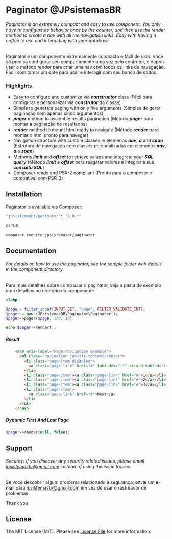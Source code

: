# Paginator @JPsistemasBR


###### Paginator is an extremely compact and easy to use component. You only have to configure its behavior once by the counter, and then use the render method to create a nav with all the navigation links. Easy with having a coffee to use and interacting with your database.

Paginator é um componente extremamente compacto e fácil de usar. Você só precisa configurar seu comportamento uma vez
pelo contrutor, e depois usar o método render para criar uma nav com todos os links de navegação. Fácil com tomar um
café para usar e interagir com seu banco de dados.


### Highlights

- Easy to configure and customize via ***constructor*** class (Fácil para configurar e personalizar via ***construtor***
  da classe)
- Simple to generate paging with only five arguments (Simples de gerar paginação com apenas cinco argumentos)
- ***pager*** method to assemble results pagination (Método ***pager*** para montar a paginação de resultados)
- ***render*** method to mount html ready to navigate (Método ***render*** para montar o html pronto para navegar)
- Navigation structure with custom classes in elemenos ***nav***, ***a*** and ***span*** (Estrutura de navegação com
  classes personalizadas em elemenos ***nav***, ***a*** e ***span***)
- Methods ***limit*** and ***offset*** to retrieve values ​​and integrate your ***SQL query*** (Método ***limit*** e
  ***offset*** para resgatar valores e integrar a sua ***consulta SQL***)
- Composer ready and PSR-2 compliant (Pronto para o composer e compatível com PSR-2)

## Installation

Paginator is available via Composer:

```bash
"jpsistemasbr/paginator": "2.0.*"
```

or run

```bash
composer require jpsistemasbr/paginator
```

## Documentation

###### For details on how to use the paginator, see the sample folder with details in the component directory

Para mais detalhes sobre como usar o paginator, veja a pasta de exemplo com detalhes no diretório do componente

```php
<?php

$page = filter_input(INPUT_GET, "page", FILTER_VALIDATE_INT);
$pager = new \JPsistemasBR\Paginator\Paginator();
$pager->pager($page, 100, 10);

echo $pager->render();
```

##### Result

````html
    <nav aria-label="Page navigation example">
      <ul class="pagination justify-content-center">
        <li class="page-item disabled">
          <a class="page-link" href="#" tabindex="-1" aria-disabled="true">Previous</a>
        </li>
        <li class="page-item"><a class="page-link" href="#">1</a></li>
        <li class="page-item"><a class="page-link" href="#">2</a></li>
        <li class="page-item"><a class="page-link" href="#">3</a></li>
        <li class="page-item">
          <a class="page-link" href="#">Next</a>
        </li>
      </ul>
    </nav>
````

##### Dynamic First And Last Page

````php
$pager->render(null, false);
````

## Support

###### Security: If you discover any security related issues, please email jpsistemasbr@gmail.com instead of using the issue tracker.

Se você descobrir algum problema relacionado à segurança, envie um e-mail para jpsistemasbr@gmail.com em vez de usar o
rastreador de problemas.

Thank you

## License

The MIT License (MIT). Please see [License File](https://github.com/jpsistemasbr/paginator/blob/master/LICENSE) for more
information.